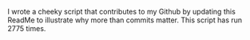 I wrote a cheeky script that contributes to my Github by updating this ReadMe to illustrate why more than commits matter. This script has run 2775 times.